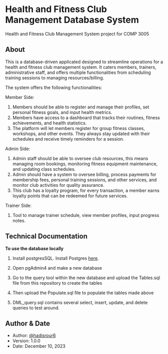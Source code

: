 # Health and Fitness Club Management Database System
Health and Fitness Club Management System project for COMP 3005 

## About  
This is a database-driven applicated designed to streamline operations for a health and fitness club management system. It caters members, trainers,
administrative staff, and offers multiple functionalities from scheduling training sessions to managing resources/billing.

The system offers the following functionalities:

Member Side: 
  1. Members should be able to register and manage their profiles, set personal fitness goals, and input health metrics.
  2. Members have access to a dashboard that tracks their routines, fitness achievements, and health statistics.  
  3. The platform will let members register for group fitness classes, workshops, and other events. They always stay updated with their schedules and receive timely 
      reminders for a session. 

Admin Side: 
  1. Admin staff should be able to oversee club resources, this means managing room bookings, monitoring fitness equipment maintenance, and updating class schedules. 
  2. Admin should have a system to oversee billing, process payments for membership fees, personal training sessions, and other services, and monitor club activities 
     for quality assurance. 
  3. This club has a loyalty program, for every transaction, a member earns loyalty points that can be redeemed for future services. 

Trainer Side: 
  1. Tool to manage trainer schedule, view member profiles, input progress notes.

## Technical Documentation   

**To use the database locally**
  1. Install postgresSQL. Install Postgres [here](https://www.postgresql.org/download/).  

  2. Open pgAdmin4 and make a new database

  3. Go to the query tool within the new database and upload the Tables.sql file from this repository to create the tables

  4. Then upload the Populate.sql file to populate the tables made above
 
  5. DML_query.sql contains several select, insert, update, and delete queries to test around. 

 
## Author & Date 
- Author: [@hadisrour6](https://www.github.com/hadisrour6)
- Version: 1.0.0 
- Date: December 10, 2023 


